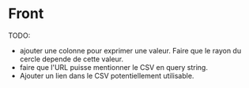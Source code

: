# Front

TODO:

- ajouter une colonne pour exprimer une valeur. Faire que le rayon du cercle depende de cette valeur.
- faire que l'URL puisse mentionner le CSV en query string.
- Ajouter un lien dans le CSV potentiellement utilisable.
